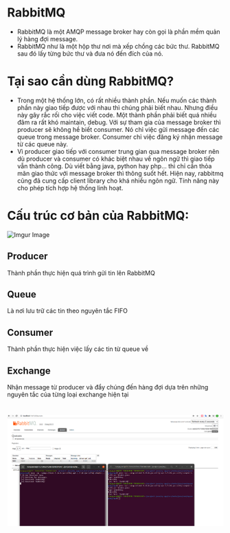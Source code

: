 # RabbitMQ

- RabbitMQ là một AMQP message broker hay còn gọi là phần mềm quản lý hàng đợi message.
- RabbitMQ như là một hộp thư nơi mà xếp chồng các bức thư. RabbitMQ sau đó lấy từng bức thư và đưa nó đến đích của nó.

# Tại sao cần dùng RabbitMQ?
- Trong một hệ thống lớn, có rất nhiều thành phần. Nếu muốn các thành phần này giao tiếp được với nhau thì chúng phải biết nhau. Nhưng điều này gây rắc rối cho việc viết code. Một thành phần phải biết quá nhiều đâm ra rất khó maintain, debug. Với sự tham gia của message broker thì producer sẽ không hề biết consumer. Nó chỉ việc gửi message đến các queue trong message broker. Consumer chỉ việc đăng ký nhận message từ các queue này.
- Vì producer giao tiếp với consumer trung gian qua message broker nên dù producer và consumer có khác biệt nhau về ngôn ngữ thì giao tiếp vẫn thành công. Dù viết bằng java, python hay php... thì chỉ cần thỏa mãn giao thức với message broker thì thông suốt hết. Hiện nay, rabbitmq cũng đã cung cấp client library cho khá nhiều  ngôn ngữ. Tính năng này cho phép tích hợp hệ thống linh hoạt.

# Cấu trúc cơ bản của RabbitMQ:
![Imgur Image](https://www.cloudamqp.com/img/blog/exchanges-bidings-routing-keys.png)
## Producer
Thành phần thực hiện quá trình gửi tin lên RabbitMQ

## Queue
Là nơi lưu trữ các tin theo nguyên tắc FIFO

## Consumer
Thành phần thực hiện việc lấy các tin từ queue về

## Exchange
Nhận message từ producer và đẩy chúng đến hàng đợi dựa trên những nguyên tắc của từng loại exchange hiện tại

# 
![](src/main/java/com/mycompany/app/image/image-demo.png)
